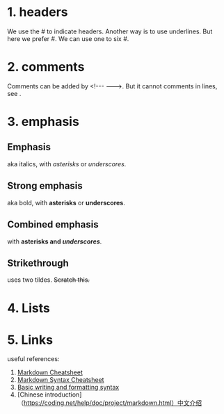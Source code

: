 # 1. headers
We use the \# to indicate headers. Another way is to use underlines. But here we prefer \#. We can use one to six \#.

# 2. comments
<!---  Those words are comments --->
<!--- 
   first comment
   second comment
--->
Comments can be added by \<!--- --->. But it cannot comments in lines, see <!--- --->. 

# 3. emphasis
## Emphasis
aka italics, with *asterisks* or _underscores_.
## Strong emphasis 
aka bold, with **asterisks** or __underscores__.
## Combined emphasis
with **asterisks and _underscores_**.
## Strikethrough
uses two tildes. ~~Scratch this.~~

# 4. Lists

# 5. Links
useful references:
1. [Markdown Cheatsheet](https://github.com/adam-p/markdown-here/wiki/Markdown-Cheatsheet#videos)
2. [Markdown Syntax Cheatsheet](https://guides.github.com/pdfs/markdown-cheatsheet-online.pdf)
3. [Basic writing and formatting syntax](https://help.github.com/articles/basic-writing-and-formatting-syntax/)
4. [Chinese introduction]（https://coding.net/help/doc/project/markdown.html）中文介绍
